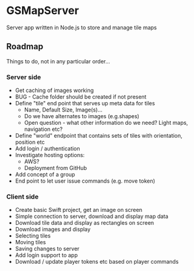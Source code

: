 # GSMapServer
Server app written in Node.js to store and manage tile maps


## Roadmap

Things to do, not in any particular order...

### Server side

* Get caching of images working
* BUG - Cache folder should be created if not present
* Define "tile" end point that serves up meta data for tiles
  * Name, Default Size, Image(s)...
  * Do we have alternates to images (e.g.shapes)
  * Open question - what other information do we need? Light maps, navigation etc?
* Define "world" endpoint that contains sets of tiles with orientation, position etc
* Add login / authentication
* Investigate hosting options:
  * AWS?
  * Deployment from GitHub
* Add concept of a group
* End point to let user issue commands (e.g. move token)

### Client side

* Create basic Swift project, get an image on screen
* Simple connection to server, download and display map data
* Download tile data and display as rectangles on screen
* Download images and display
* Selecting tiles
* Moving tiles
* Saving changes to server
* Add login support to app
* Download / update player tokens etc based on player commands


